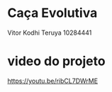 # Caça Evolutiva

Vitor Kodhi Teruya      10284441

# video do projeto

https://youtu.be/ribCL7DWrME
